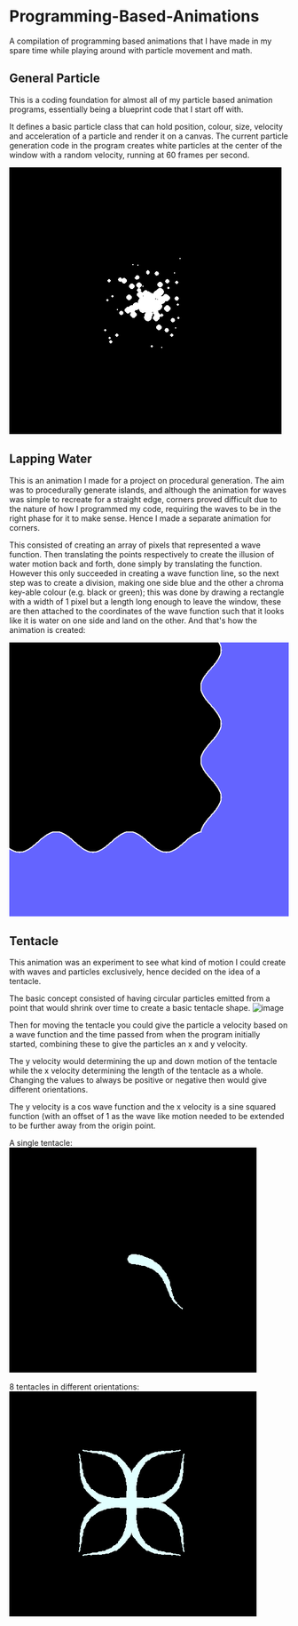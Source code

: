 # Programming-Based-Animations
A compilation of programming based animations that I have made in my spare time while playing around with particle movement and math.

## General Particle
This is a coding foundation for almost all of my particle based animation programs, essentially being a blueprint code that I start off with.

It defines a basic particle class that can hold position, colour, size, velocity and acceleration of a particle and render it on a canvas.
The current particle generation code in the program creates white particles at the center of the window with a random velocity, running at 60 frames per second.

![](https://github.com/Arcane34/Programming-Based-Animations/blob/main/GeneralParticlePreview.gif)


## Lapping Water
This is an animation I made for a project on procedural generation. The aim was to procedurally generate islands, and although the animation for waves was simple to recreate for a straight edge, corners proved difficult due to the nature of how I programmed my code, requiring the waves to be in the right phase for it to make sense. Hence I made a separate animation for corners.

This consisted of creating an array of pixels that represented a wave function. Then translating the points respectively to create the illusion of water motion back and forth, done simply by translating the function. 
However this only succeeded in creating a wave function line, so the next step was to create a division, making one side blue and the other a chroma key-able colour (e.g. black or green); this was done by drawing a rectangle with a width of 1 pixel but a length long enough to leave the window, these are then attached to the coordinates of the wave function such that it looks like it is water on one side and land on the other.
And that's how the animation is created:

![](https://github.com/Arcane34/Programming-Based-Animations/blob/main/LappingWaterPreview.gif)


## Tentacle
This animation was an experiment to see what kind of motion I could create with waves and particles exclusively, hence decided on the idea of a tentacle.


The basic concept consisted of having circular particles emitted from a point that would shrink over time to create a basic tentacle shape.
![image](https://user-images.githubusercontent.com/67842615/210154447-581b90e9-b752-4366-8dd9-cd14e367e745.png)

Then for moving the tentacle you could give the particle a velocity based on a wave function and the time passed from when the program initially started, combining these to give the particles an x and y velocity. 

The y velocity would determining the up and down motion of the tentacle while the x velocity determining the length of the tentacle as a whole.
Changing the values to always be positive or negative then would give different orientations.

The y velocity is a cos wave function and the x velocity is a sine squared function (with an offset of 1 as the wave like motion needed to be extended to be further away from the origin point.

A single tentacle:
![](https://github.com/Arcane34/Programming-Based-Animations/blob/main/tentaclePrev1.gif)

8 tentacles in different orientations:
![](https://github.com/Arcane34/Programming-Based-Animations/blob/main/tentaclePrev2.gif)
